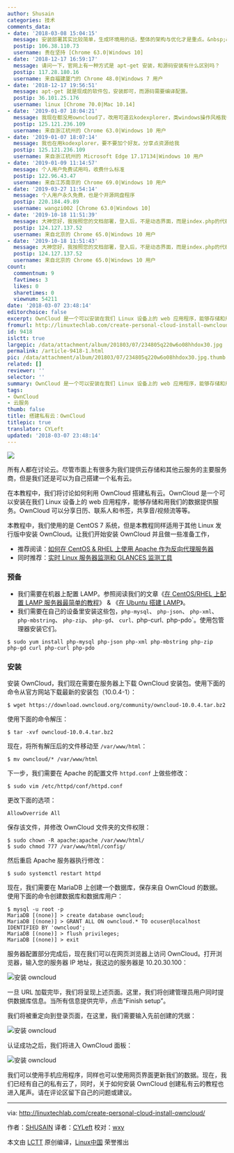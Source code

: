 ```yaml
---
author: Shusain
categories: 技术
comments_data:
- date: '2018-03-08 15:04:15'
  message: 安装部署其实比较简单，生成环境用的话，整体的架构与优化才是重点。&nbsp;&nbsp;还有就是结合onlineoffice在线编辑插件的资料多一些也不错。
  postip: 106.38.110.73
  username: 贵在坚持 [Chrome 63.0|Windows 10]
- date: '2018-12-17 16:59:17'
  message: 请问一下，官网上有一种方式是 apt-get 安装，和源码安装有什么区别吗？
  postip: 117.28.180.16
  username: 来自福建厦门的 Chrome 48.0|Windows 7 用户
- date: '2018-12-17 19:56:51'
  message: apt-get 就是现成的软件包，安装即可，而源码需要编译配置。
  postip: 36.101.25.176
  username: linux [Chrome 70.0|Mac 10.14]
- date: '2019-01-07 18:04:21'
  message: 我现在都没用owncloud了，改用可道云kodexplorer，类windows操作风格我很喜欢，看起高大上的感觉。哈哈哈
  postip: 125.121.236.109
  username: 来自浙江杭州的 Chrome 63.0|Windows 10 用户
- date: '2019-01-07 18:07:14'
  message: 我也在用kodexplorer，要不要加个好友。分享点资源给我
  postip: 125.121.236.109
  username: 来自浙江杭州的 Microsoft Edge 17.17134|Windows 10 用户
- date: '2019-01-09 11:14:57'
  message: 个人用户免费试用吗，收费什么标准
  postip: 122.96.43.47
  username: 来自江苏南京的 Chrome 69.0|Windows 10 用户
- date: '2019-03-27 11:54:14'
  message: 个人用户永久免费，也是个开源网盘程序
  postip: 220.184.49.89
  username: wangzi002 [Chrome 63.0|Windows 10]
- date: '2019-10-18 11:51:39'
  message: 大神您好，我按照您的文档部署，登入后，不是动态界面，而是index.php的代码，怎么回事
  postip: 124.127.137.52
  username: 来自北京的 Chrome 65.0|Windows 10 用户
- date: '2019-10-18 11:51:43'
  message: 大神您好，我按照您的文档部署，登入后，不是动态界面，而是index.php的代码，怎么回事
  postip: 124.127.137.52
  username: 来自北京的 Chrome 65.0|Windows 10 用户
count:
  commentnum: 9
  favtimes: 3
  likes: 0
  sharetimes: 0
  viewnum: 54211
date: '2018-03-07 23:48:14'
editorchoice: false
excerpt: OwnCloud 是一个可以安装在我们 Linux 设备上的 web 应用程序，能够存储和用我们的数据提供服务。OwnCloud 可以分享日历、联系人和书签，共享音/视频流等等。
fromurl: http://linuxtechlab.com/create-personal-cloud-install-owncloud/
id: 9418
islctt: true
largepic: /data/attachment/album/201803/07/234805q220w6o08hhdox30.jpg
permalink: /article-9418-1.html
pic: /data/attachment/album/201803/07/234805q220w6o08hhdox30.jpg.thumb.jpg
related: []
reviewer: ''
selector: ''
summary: OwnCloud 是一个可以安装在我们 Linux 设备上的 web 应用程序，能够存储和用我们的数据提供服务。OwnCloud 可以分享日历、联系人和书签，共享音/视频流等等。
tags:
- OwnCloud
- 云服务
thumb: false
title: 搭建私有云：OwnCloud
titlepic: true
translator: CYLeft
updated: '2018-03-07 23:48:14'
---
```


![](/data/attachment/album/201803/07/234805q220w6o08hhdox30.jpg)


所有人都在讨论云。尽管市面上有很多为我们提供云存储和其他云服务的主要服务商，但是我们还是可以为自己搭建一个私有云。


在本教程中，我们将讨论如何利用 OwnCloud 搭建私有云。OwnCloud 是一个可以安装在我们 Linux 设备上的 web 应用程序，能够存储和用我们的数据提供服务。OwnCloud 可以分享日历、联系人和书签，共享音/视频流等等。


本教程中，我们使用的是 CentOS 7 系统，但是本教程同样适用于其他 Linux 发行版中安装 OwnCloud。让我们开始安装 OwnCloud 并且做一些准备工作，


* 推荐阅读：[如何在 CentOS & RHEL 上使用 Apache 作为反向代理服务器](http://linuxtechlab.com/apache-as-reverse-proxy-centos-rhel/)
* 同时推荐：[实时 Linux 服务器监测和 GLANCES 监测工具](http://linuxtechlab.com/linux-server-glances-monitoring-tool/)


### 预备


* 我们需要在机器上配置 LAMP。参照阅读我们的文章《[在 CentOS/RHEL 上配置 LAMP 服务器最简单的教程](http://linuxtechlab.com/easiest-guide-creating-lamp-server/)》 & 《[在 Ubuntu 搭建 LAMP](http://linuxtechlab.com/install-lamp-stack-on-ubuntu/)》。
* 我们需要在自己的设备里安装这些包，`php-mysql`、 `php-json`、 `php-xml`、 `php-mbstring`、 `php-zip`、 `php-gd`、 `curl、`php-curl`、`php-pdo`。使用包管理器安装它们。



```
$ sudo yum install php-mysql php-json php-xml php-mbstring php-zip php-gd curl php-curl php-pdo

```

### 安装


安装 OwnCloud，我们现在需要在服务器上下载 OwnCloud 安装包。使用下面的命令从官方网站下载最新的安装包（10.0.4-1）：



```
$ wget https://download.owncloud.org/community/owncloud-10.0.4.tar.bz2

```

使用下面的命令解压：



```
$ tar -xvf owncloud-10.0.4.tar.bz2

```

现在，将所有解压后的文件移动至 `/var/www/html`：



```
$ mv owncloud/* /var/www/html

```

下一步，我们需要在 Apache 的配置文件 `httpd.conf` 上做些修改：



```
$ sudo vim /etc/httpd/conf/httpd.conf

```

更改下面的选项：



```
AllowOverride All

```

保存该文件，并修改 OwnCloud 文件夹的文件权限：



```
$ sudo chown -R apache:apache /var/www/html/
$ sudo chmod 777 /var/www/html/config/

```

然后重启 Apache 服务器执行修改：



```
$ sudo systemctl restart httpd

```

现在，我们需要在 MariaDB 上创建一个数据库，保存来自 OwnCloud 的数据。使用下面的命令创建数据库和数据库用户：



```
$ mysql -u root -p
MariaDB [(none)] > create database owncloud;
MariaDB [(none)] > GRANT ALL ON owncloud.* TO ocuser@localhost IDENTIFIED BY 'owncloud';
MariaDB [(none)] > flush privileges;
MariaDB [(none)] > exit

```

服务器配置部分完成后，现在我们可以在网页浏览器上访问 OwnCloud。打开浏览器，输入您的服务器 IP 地址，我这边的服务器是 10.20.30.100：


![安装 owncloud](/data/attachment/album/201803/07/234816ylnpqg2azlxpnlqz.jpg)


一旦 URL 加载完毕，我们将呈现上述页面。这里，我们将创建管理员用户同时提供数据库信息。当所有信息提供完毕，点击“Finish setup”。


我们将被重定向到登录页面，在这里，我们需要输入先前创建的凭据：


![安装 owncloud](/data/attachment/album/201803/07/234817qn7ws5u7rmjrj3g7.jpg)


认证成功之后，我们将进入 OwnCloud 面板：


![安装 owncloud](/data/attachment/album/201803/07/234821jphk52rh9hbdrpvh.jpg)


我们可以使用手机应用程序，同样也可以使用网页界面更新我们的数据。现在，我们已经有自己的私有云了，同时，关于如何安装 OwnCloud 创建私有云的教程也进入尾声。请在评论区留下自己的问题或建议。




---


via: <http://linuxtechlab.com/create-personal-cloud-install-owncloud/>


作者：[SHUSAIN](http://linuxtechlab.com/author/shsuain/) 译者：[CYLeft](https://github.com/CYLeft) 校对：[wxy](https://github.com/wxy)


本文由 [LCTT](https://github.com/LCTT/TranslateProject) 原创编译，[Linux中国](https://linux.cn/) 荣誉推出